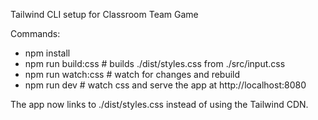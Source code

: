 Tailwind CLI setup for Classroom Team Game

Commands:
- npm install
- npm run build:css    # builds ./dist/styles.css from ./src/input.css
- npm run watch:css    # watch for changes and rebuild
- npm run dev          # watch css and serve the app at http://localhost:8080

The app now links to ./dist/styles.css instead of using the Tailwind CDN.
